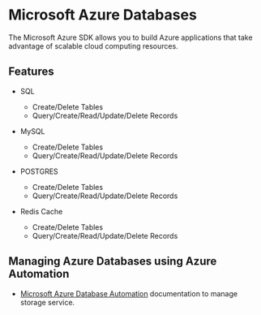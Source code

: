 ﻿# Microsoft Azure Databases

The Microsoft Azure SDK allows you to build Azure applications that take advantage of scalable cloud computing resources.

## Features

- SQL
    - Create/Delete Tables
    - Query/Create/Read/Update/Delete Records
    
- MySQL
    - Create/Delete Tables
    - Query/Create/Read/Update/Delete Records
    
- POSTGRES
    - Create/Delete Tables
    - Query/Create/Read/Update/Delete Records
    
- Redis Cache
    - Create/Delete Tables
    - Query/Create/Read/Update/Delete Records   
   
    
## Managing Azure Databases using Azure Automation

- [Microsoft Azure Database Automation](https://docs.microsoft.com/en-us/azure/sql-database/sql-database-manage-automation) documentation to manage storage service.
